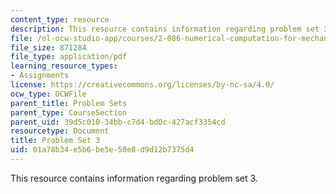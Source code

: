 ```yaml
---
content_type: resource
description: This resource contains information regarding problem set 3.
file: /ol-ocw-studio-app/courses/2-086-numerical-computation-for-mechanical-engineers-fall-2012/01a78b34e5b6be5e50e8d9d12b7375d4_MIT2_086F12_pset3.pdf
file_size: 871284
file_type: application/pdf
learning_resource_types:
- Assignments
license: https://creativecommons.org/licenses/by-nc-sa/4.0/
ocw_type: OCWFile
parent_title: Problem Sets
parent_type: CourseSection
parent_uid: 39d5c010-34bb-c7d4-bd0c-427acf3354cd
resourcetype: Document
title: Problem Set 3
uid: 01a78b34-e5b6-be5e-50e8-d9d12b7375d4
---
```

This resource contains information regarding problem set 3.